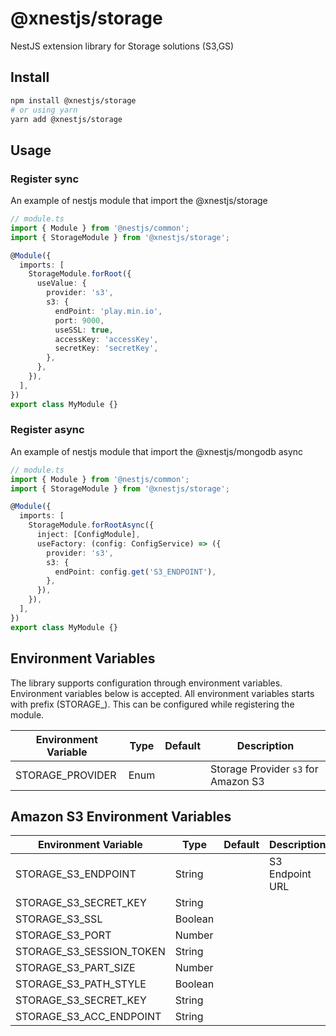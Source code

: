 # @xnestjs/storage

NestJS extension library for Storage solutions (S3,GS)

## Install

```sh
npm install @xnestjs/storage
# or using yarn
yarn add @xnestjs/storage
```

## Usage

### Register sync

An example of nestjs module that import the @xnestjs/storage

```ts
// module.ts
import { Module } from '@nestjs/common';
import { StorageModule } from '@xnestjs/storage';

@Module({
  imports: [
    StorageModule.forRoot({
      useValue: {
        provider: 's3',
        s3: {
          endPoint: 'play.min.io',
          port: 9000,
          useSSL: true,
          accessKey: 'accessKey',
          secretKey: 'secretKey',
        },
      },
    }),
  ],
})
export class MyModule {}
```

### Register async

An example of nestjs module that import the @xnestjs/mongodb async

```ts
// module.ts
import { Module } from '@nestjs/common';
import { StorageModule } from '@xnestjs/storage';

@Module({
  imports: [
    StorageModule.forRootAsync({
      inject: [ConfigModule],
      useFactory: (config: ConfigService) => ({
        provider: 's3',
        s3: {
          endPoint: config.get('S3_ENDPOINT'),
        },
      }),
    }),
  ],
})
export class MyModule {}
```

## Environment Variables

The library supports configuration through environment variables. Environment variables below is accepted.
All environment variables starts with prefix (STORAGE\_). This can be configured while registering the module.

<!--- BEGIN env --->

| Environment Variable | Type | Default | Description                         |
| -------------------- | ---- | ------- | ----------------------------------- |
| STORAGE_PROVIDER     | Enum |         | Storage Provider `s3` for Amazon S3 |

## Amazon S3 Environment Variables

| Environment Variable     | Type    | Default | Description     |
| ------------------------ | ------- | ------- | --------------- |
| STORAGE_S3_ENDPOINT      | String  |         | S3 Endpoint URL |
| STORAGE_S3_SECRET_KEY    | String  |         |                 |
| STORAGE_S3_SSL           | Boolean |         |                 |
| STORAGE_S3_PORT          | Number  |         |                 |
| STORAGE_S3_SESSION_TOKEN | String  |         |                 |
| STORAGE_S3_PART_SIZE     | Number  |         |                 |
| STORAGE_S3_PATH_STYLE    | Boolean |         |                 |
| STORAGE_S3_SECRET_KEY    | String  |         |                 |
| STORAGE_S3_ACC_ENDPOINT  | String  |         |                 |

<!--- END env --->
